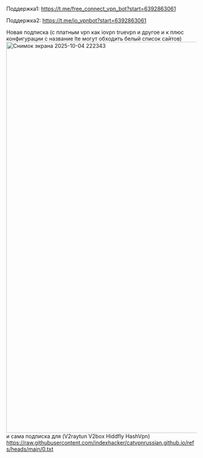 Поддержка1: https://t.me/free_connect_vpn_bot?start=6392863061

Поддержка2: https://t.me/io_vpnbot?start=6392863061

Новая подписка (с платным vpn как iovpn truevpn и другое и к плюс конфигурации с название lte могут обходить белый список сайтов) 
<img width="1919" height="1033" alt="Снимок экрана 2025-10-04 222343" src="https://github.com/user-attachments/assets/6834c61a-ff21-4bbd-a574-3a9f52af5050" />
и сама подписка для (V2raytun V2box Hiddfly HashVpn) https://raw.githubusercontent.com/indexhacker/catvpnrussian.github.io/refs/heads/main/0.txt

